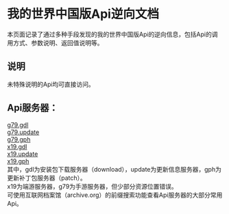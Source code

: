 # 我的世界中国版Api逆向文档
本页面记录了通过多种手段发现的我的世界中国版Api的逆向信息，包括Api的调用方式、参数说明、返回值说明等。

## 说明
未特殊说明的Api均可直接访问。

## Api服务器：
[g79.gdl](https://g79.gdl.netease.com)  
[g79.update](https://g79.update.netease.com/)  
[g79.gph](https://g79.gph.netease.com)  
[x19.gdl](https://x19.gdl.netease.com)  
[x19.update](https://x19.update.netease.com/)  
[x19.gph](https://x19.gph.netease.com/)  
其中，gdl为安装包下载服务器（download），update为更新信息服务器，gph为更新补丁包服务器（patch）。  
x19为端游服务器，g79为手游服务器，但少部分资源位置错误。  
可使用互联网档案馆（archive.org）的前缀搜索功能查看Api服务器的大部分常用Api。

